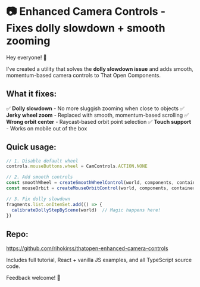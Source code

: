 # 📷 Enhanced Camera Controls - Fixes dolly slowdown + smooth zooming

Hey everyone! 👋

I've created a utility that solves the **dolly slowdown issue** and adds smooth, momentum-based camera controls to That Open Components.

## What it fixes:

✅ **Dolly slowdown** - No more sluggish zooming when close to objects
✅ **Jerky wheel zoom** - Replaced with smooth, momentum-based scrolling
✅ **Wrong orbit center** - Raycast-based orbit point selection
✅ **Touch support** - Works on mobile out of the box

## Quick usage:

```typescript
// 1. Disable default wheel
controls.mouseButtons.wheel = CamControls.ACTION.NONE

// 2. Add smooth controls
const smoothWheel = createSmoothWheelControl(world, components, containerRef)
const mouseOrbit = createMouseOrbitControl(world, components, containerRef)

// 3. Fix dolly slowdown
fragments.list.onItemSet.add(() => {
  calibrateDollyStepByScene(world)  // Magic happens here!
})
```

## Repo:
https://github.com/rihokirss/thatopen-enhanced-camera-controls

Includes full tutorial, React + vanilla JS examples, and all TypeScript source code.

Feedback welcome! 🚀
